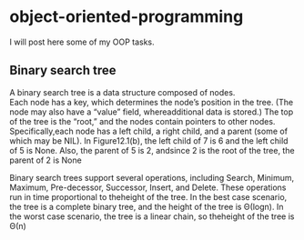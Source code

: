 # object-oriented-programming
I will post here some of my OOP tasks.

## Binary search tree

A binary search tree is a data structure composed of nodes.  
Each node has a key,  which determines the node’s position in the tree.  (The node may also have a “value” field, whereadditional data is stored.)
The top of the tree is the “root,” and the nodes contain pointers to other nodes.  
Specifically,each node has a left child, a right child, and a parent (some of which may be NIL). In Figure12.1(b), the left child of 7 is 6 and the left child of 5 is None.
Also, the parent of 5 is 2, andsince 2 is the root of the tree, the parent of 2 is None

Binary search trees support several operations, including Search, Minimum, Maximum, Pre-decessor, Successor, Insert, and Delete.
These operations run in time proportional to theheight  of  the  tree.
In  the  best  case  scenario,  the  tree  is  a  complete  binary  tree,  and  the height of the tree is Θ(logn).
In the worst case scenario, the tree is a linear chain, so theheight of the tree is Θ(n)

